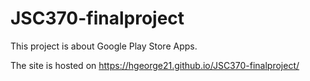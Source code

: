 # JSC370-finalproject

This project is about Google Play Store Apps.

The site is hosted on https://hgeorge21.github.io/JSC370-finalproject/